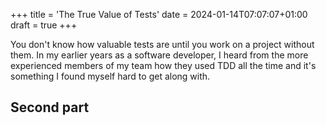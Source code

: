+++
title = 'The True Value of Tests'
date = 2024-01-14T07:07:07+01:00
draft = true
+++

You don't know how valuable tests are until you work on a project without them. In my earlier years
as a software developer, I heard from the more experienced members of my team how they used TDD all
the time and it's something I found myself hard to get along with.

## Second part

